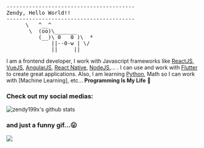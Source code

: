 <pre>
----------------------------------------
<span>Zendy, Hello World!!</span>
----------------------------------------
      \   ^__^
       \  (oo)\_______
          (__)\ 0   0 )\  *
              ||--0-w | \/
              ||     ||
</pre>

I am a frontend developer, I work with Javascript frameworks like [ReactJS](https://reactjs.org/), [VueJS](https://vuejs.org/), [AngularJS](https://angularjs.org/), [React Native](https://reactnative.dev/), [NodeJS](https://expressjs.com/),... . I can use and work with [Flutter](https://flutter.dev/) to create great applications. Also, I am learning [Python](https://www.python.org/), Math so I can work with [Machine Learning], etc...
**Programming Is My Life** 👋

### Check out my social medias:

<!-- - 💬 [Facebook](https://www.facebook.com/zendy199x)
- 🔗 [LinkedIn](https://www.linkedin.com/in/zendy199x/) -->

![zendy199x's github stats](https://github-readme-stats.vercel.app/api?username=zendy199x&theme=merko&show_icons=true)

### and just a funny gif...😛
![](https://media.giphy.com/media/13GIgrGdslD9oQ/giphy.gif)
